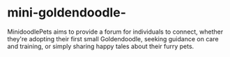# mini-goldendoodle-
MinidoodlePets aims to provide a forum for individuals to connect, whether they're adopting their first small Goldendoodle, seeking guidance on care and training, or simply sharing happy tales about their furry pets. 

